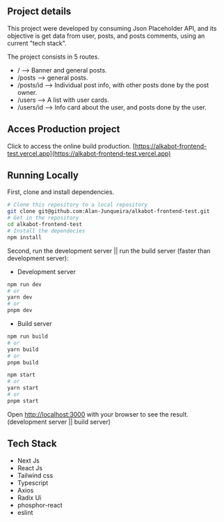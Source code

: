 ## Project details

This project were developed by consuming Json Placeholder API, and its objective is get data from user, posts, and posts comments, using an current "tech stack".

The project consists in 5 routes.
- / --> Banner and general posts.
- /posts --> general posts.
- /posts/id --> Individual post info, with other posts done by the post owner.
- /users --> A list with user cards.
- /users/id --> Info card about the user, and posts done by the user.

## Acces Production project

Click to access the online build production. [https://alkabot-frontend-test.vercel.app](https://alkabot-frontend-test.vercel.app)

## Running Locally

First, clone and install dependencies.
```bash
# Clone this repository to a local repository
git clone git@github.com:Alan-Junqueira/alkabot-frontend-test.git
# Get in the repository
cd alkabot-frontend-test
# Install the dependecies
npm install
```

Second, run the development server || run the build server (faster than development server):

* Development server
```bash
npm run dev
# or
yarn dev
# or
pnpm dev
```

* Build server
```bash
npm run build
# or
yarn build
# or
pnpm build
```
```bash
npm start
# or
yarn start
# or
pnpm start
```

Open [http://localhost:3000](http://localhost:3000) with your browser to see the result. (development server || build server)

## Tech Stack

- Next Js
- React Js
- Tailwind css
- Typescript
- Axios
- Radix Ui
- phosphor-react
- eslint
